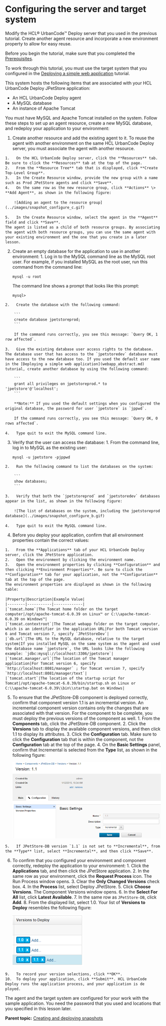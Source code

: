 # Configuring the server and target system

Modify the HCL® UrbanCode™ Deploy server that you used in the previous tutorial. Create another agent resource and incorporate a new environment property to allow for easy reuse.

Before you begin the tutorial, make sure that you completed the [Prerequisites](snapshot_intro.md#prereqs).

To work through this tutorial, you must use the target system that you configured in the [Deploying a simple web application](webapp_abstract.md#) tutorial.

This system hosts the following items that are associated with your HCL UrbanCode Deploy JPetStore application:

-   An HCL UrbanCode Deploy agent
-   A MySQL database
-   An instance of Apache Tomcat

You must have MySQL and Apache Tomcat installed on the system. Follow these steps to set up an agent resource, create a new MySQL database, and redeploy your application to your environment:

1.   Create another resource and add the existing agent to it. To reuse the agent with another environment on the same HCL UrbanCode Deploy server, you must associate the agent with another resource.

    1.   On the HCL UrbanCode Deploy server, click the **Resources** tab. Be sure to click the **Resources** tab at the top of the page.
    2.   From the **Resource Tree** tab that is displayed, click **Create Top-Level Group**. 
    3.   In the Create Resource window, provide the new group with a name such as Prod JPetStore agents and click **Save**. 
    4.   On the same row as the new resource group, click **Actions** \> **Add Agent**, as shown in the following figure: 

        ![Adding an agent to the resource group](../images/snapshot_configure_c.gif)

    5.   In the Create Resource window, select the agent in the **Agent** field and click **Save**. 
    The agent is listed as a child of both resource groups. By associating the agent with both resource groups, you can use the same agent with your existing environment and the one that you create in a later lesson.

2.   Create an empty database for the application to use in another environment: 
    1.   Log in to the MySQL command line as the MySQL root user. For example, if you installed MySQL as the root user, run this command from the command line:

        ```
        mysql -u root
        ```

        The command line shows a prompt that looks like this prompt:

        ```
        mysql>
        ```

    2.   Create the database with the following command: 

        ```
        create database jpetstoreprod;
        ```

        If the command runs correctly, you see this message: `Query OK, 1 row affected`.

    3.   Give the existing database user access rights to the database. The database user that has access to the `jpetstoredev` database must have access to the new database too. If you used the default user name in the [Deploying a simple web application](webapp_abstract.md) tutorial, create another database by using the following command:

        ```
        grant all privileges on jpetstoreprod.* to 'jpetstore'@'localhost';
        ```

        **Note:** If you used the default settings when you configured the original database, the password for user `jpetstore` is `jppwd`.

        If the command runs correctly, you see this message: `Query OK, 0 rows affected`.

    4.   Type quit to exit the MySQL command line. 
3.   Verify that the user can access the database: 
    1.   From the command line, log in to MySQL as the existing user: 

        ```
        mysql -u jpetstore -pjppwd
        ```

    2.   Run the following command to list the databases on the system: 

        ```
        show databases;
        ```

    3.   Verify that both the `jpetstoreprod` and `jpetstoredev` databases appear in the list, as shown in the following figure: 

        ![The list of databases on the system, including the jpetstoreprod database](../images/snapshot_configure_b.gif)

    4.   Type quit to exit the MySQL command line. 
4.   Before you deploy your application, confirm that all environment properties contain the correct values: 

    1.   From the **Applications** tab of your HCL UrbanCode Deploy server, click the JPetStore application. 
    2.   Open the environment by clicking the environment name. 
    3.   Open the environment properties by clicking **Configuration** and then clicking **Environment Properties**. Be sure to click the **Configuration** tab for your application, not the **Configuration** tab at the top of the page.
    The environment properties are displayed as shown in the following table:

    |Property|Description|Example Value|
    |--------|-----------|-------------|
    |`tomcat.home`|The Tomcat home folder on the target computer|/opt/apache-tomcat-6.0.39 on Linux™ or C:\\apache-tomcat-6.0.39 on Windows™|
    |`tomcat.contextroot`|The Tomcat webapp folder on the target computer, which is an identifier in the application URL|For both Tomcat version 6 and Tomcat version 7, specify `JPetStoreDev`|
    |`db.url`|The URL to the MySQL database, relative to the target system|If you installed MySQL on the same system as the agent and used the database name `jpetstore`, the URL looks like the following example: `jdbc:mysql://localhost:3306/jpetstore`|
    |`tomcat.manager.url`|The location of the Tomcat manager application|For Tomcat version 6, specify `http://localhost:8081/manager` ; for Tomcat version 7, specify `http://localhost:8081/manager/text`|
    |`tomcat.start`|The location of the startup script for Tomcat|/opt/apache-tomcat-6.0.39/bin/startup.sh on Linux or C:\\apache-tomcat-6.0.39\\bin\\startup.bat on Windows|

5.   To ensure that the JPetStore-DB component is deployed correctly, confirm that component version 1.1 is an incremental version. An incremental component version contains only the changes that are associated with that version. For the component to be complete, you must deploy the previous versions of the component as well.
    1.   From the **Components** tab, click the JPetStore-DB component. 
    2.   Click the **Versions** tab to display the available component versions, and then click 1.1 to display its attributes. 
    3.   Click the **Configuration** tab. Make sure to click the **Configuration** tab that is within the component, not the **Configuration** tab at the top of the page. 
    4.   On the **Basic Settings** panel, confirm that Incremental is selected from the **Type** list, as shown in the following figure: 

        ![The Version 1.1 component's Type is Incremental](../images/snapshot_configure_a.gif)

    5.   If JPetStore-DB version `1.1` is not set to **Incremental**, from the **Type** list, select **Incremental**, and then click **Save**. 
6.   To confirm that you configured your environment and component correctly, redeploy the application to your environment: 
    1.   Click the **Applications** tab, and then click the JPetStore application. 
    2.   In the same row as your environment, click the **Request Process** icon. The Run Process window opens.
    3.   Clear the **Only Changed Versions** check box. 
    4.   In the **Process** list, select Deploy JPetStore. 
    5.   Click **Choose Versions**. The Component Versions window opens.
    6.   In the **Select For All** list, click **Latest Available**. 
    7.   In the same row as `JPetStore-DB`, click **Add**. 
    8.   From the displayed list, select 1.0. Your list of **Versions to Deploy** resembles the following figure:

        ![The list of Versions to deploy: 1.0, 1.1, and both 1.0 and 1.1](../images/snapshot_configure_d.gif)

    9.   To record your version selections, click **OK**. 
    10.  To deploy your application, click **Submit**. HCL UrbanCode Deploy runs the application process, and your application is de ployed.

The agent and the target system are configured for your work with the sample application. You need the password that you used and locations that you specified in this lesson later.

**Parent topic:** [Creating and deploying snapshots](../../com.ibm.udeploy.tutorial.doc/topics/snapshot_abstract.md)

